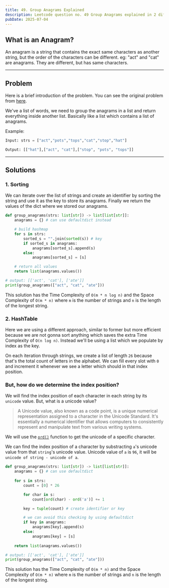 ```yaml
---
title: 49. Group Anagrams Explained
description: Leetcode question no. 49 Group Anagrams explained in 2 different ways.
pubDate: 2025-07-04
---
```


## What is an Anagram?

An anagram is a string that contains the exact same characters as another string, but the order of the characters can be different.
eg: "act" and "cat" are anagrams. They are different, but has same characters.

---

## Problem

Here is a brief introduction of the problem. You can see the original problem from [here](https://leetcode.com/problems/group-anagrams).

We've a list of words, we need to group the anagrams in a list and return everything inside another list. Basically like a list which contains a list of anagrams.

Example:
```py
Input: strs = ["act","pots","tops","cat","stop","hat"]

Output: [["hat"],["act", "cat"],["stop", "pots", "tops"]]
```

---

## Solutions

### 1. Sorting

We can iterate over the list of strings and create an identifier by sorting the string and use it as the key to store its anagrams.
Finally we return the values of the dict where we stored our anagrams.

```py title=group-anagrams.py
def group_anagrams(strs: list[str]) -> list[list[str]]:
    anagrams = {} # can use defaultdict instead

    # build hashmap
    for s in strs:
        sorted_s = "".join(sorted(s)) # key
        if sorted_s in anagrams:
            anagrams[sorted_s].append(s)
        else:
            anagrams[sorted_s] = [s]

    # return all values
    return list(anagrams.values())

# output: [['act', 'cat'], ['ate']]
print(group_anagrams(["act", "cat", "ate"]))
```

This solution has the Time Complexity of `O(m * n log n)` and the Space Complexity of `O(m * n)` where `m` is the number of strings and `n` is the length of the longest string.

### 2. HashTable

Here we are using a different approach, similar to former but more efficient because we are not gonna sort anything which saves the extra Time Complexity of `O(n log n)`.
Instead we'll be using a list which we populate by index as the key.

On each iteration through strings, we create a list of length `26` because that's the total count of letters in the alphabet.
We can fill every slot with `0` and increment it whenever we see a letter which should in that index position.

### But, how do we determine the index position?

We will find the index position of each character in each string by its `unicode` value. But, what is a unicode value?

> A Unicode value, also known as a code point, is a unique numerical representation assigned to a character in the Unicode Standard. It's essentially a numerical identifier that allows computers to consistently represent and manipulate text from various writing systems.

We will use the [`ord()`](https://docs.python.org/3.4/library/functions.html#ord) function to get the unicode of a specific character.

We can find the index position of a character by substracting `a`'s unicode value from that `string`'s unicode value. Unicode value of `a` is `96`, it will be `unicode of string - unicode of a`.

```py title=group-anagrams.py
def group_anagrams(strs: list[str]) -> list[list[str]]:
    anagrams = {} # can use defaultdict
    
    for s in strs:
        count = [0] * 26

        for char in s:
            count[ord(char) - ord('a')] += 1

        key = tuple(count) # create identifier or key

        # we can avoid this checking by using defaultdict
        if key in anagrams:
            anagrams[key].append(s)
        else:
            anagrams[key] = [s]
    
    return list(anagrams.values())

# output: [['act', 'cat'], ['ate']]
print(group_anagrams(["act", "cat", "ate"]))
```

This solution has the Time Complexity of `O(m * n)` and the Space Complexity of `O(m * n)` where `m` is the number of strings and `n` is the length of the longest string.
